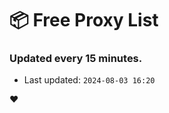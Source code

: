# :package: Free Proxy List
### Updated every 15 minutes.

- Last updated: `2024-08-03 16:20`

:heart:
